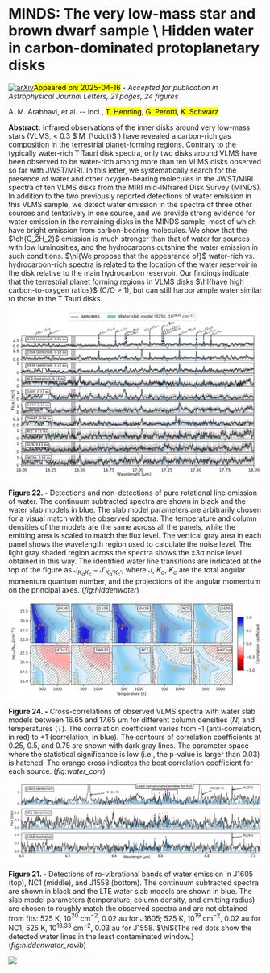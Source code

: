 <div class="macros" style="visibility:hidden;">
$\newcommand{\ensuremath}{}$
$\newcommand{\xspace}{}$
$\newcommand{\object}[1]{\texttt{#1}}$
$\newcommand{\farcs}{{.}''}$
$\newcommand{\farcm}{{.}'}$
$\newcommand{\arcsec}{''}$
$\newcommand{\arcmin}{'}$
$\newcommand{\ion}[2]{#1#2}$
$\newcommand{\textsc}[1]{\textrm{#1}}$
$\newcommand{\hl}[1]{\textrm{#1}}$
$\newcommand{\footnote}[1]{}$
$\newcommand{\vdag}{(v)^\dagger}$
$\newcommand$
$\newcommand$
$\newcommand{\ch}[1]{{\rm #1}}$
$\newcommand{\ama}[1]{\textcolor{red}{\rm #1^{(\rm AMA)}}}$
$\newcommand{\ik}[1]{\textcolor{purple}{\rm #1^{(\rm IK)}}}$
$\newcommand{\ikc}[1]{\textcolor{purple}{IK: \rm #1}}$
$\newcommand{\hl}[1]{{#1}}$
$\newcommand{\hll}[1]{{#1}}$
$\newcommand{\mybox}[2][1.1ex]{\raisebox{#1}{\myboxi{#2}}}$
$\newcommand{\myboxx}[2][1.1ex]{\raisebox{#1}{\myboxxi{#2}}}$
$\newcommand{\myboxxx}[2][1.1ex]{\raisebox{#1}{\myboxxxi{#2}}}$</div>



<div id="title">

# MINDS: The very low-mass star and brown dwarf sample \ Hidden water in carbon-dominated protoplanetary disks

</div>
<div id="comments">

[![arXiv](https://img.shields.io/badge/arXiv-2504.11425-b31b1b.svg)](https://arxiv.org/abs/2504.11425)<mark>Appeared on: 2025-04-16</mark> -  _Accepted for publication in Astrophysical Journal Letters, 21 pages, 24 figures_

</div>
<div id="authors">

A. M. Arabhavi, et al. -- incl., <mark>T. Henning</mark>, <mark>G. Perotti</mark>, <mark>K. Schwarz</mark>

</div>
<div id="abstract">

**Abstract:** Infrared observations of the inner disks around very low-mass stars (VLMS, $<$ 0.3 $ M_{\odot}$ ) have revealed a carbon-rich gas composition in the terrestrial planet-forming regions. Contrary to the typically water-rich T Tauri disk spectra, only two disks around VLMS have been observed to be water-rich among more than ten VLMS disks observed so far with JWST/MIRI. In this letter, we systematically search for the presence of water and other oxygen-bearing molecules in the JWST/MIRI spectra of ten VLMS disks from the MIRI mid-INfrared Disk Survey (MINDS). In addition to the two previously reported detections of water emission in this VLMS sample, we detect water emission in the spectra of three other sources and tentatively in one source, and we provide strong evidence for water emission in the remaining disks in the MINDS sample, most of which have bright emission from carbon-bearing molecules. We show that the $\ch{C_2H_2}$ emission is much stronger than that of water for sources with low luminosities, and the hydrocarbons outshine the water emission in such conditions. $\hl{We propose that the appearance of}$ water-rich vs. hydrocarbon-rich spectra is related to the location of the water reservoir in the disk relative to the main hydrocarbon reservoir. Our findings indicate that the terrestrial planet forming regions in VLMS disks $\hl{have high carbon-to-oxygen ratios}$ (C/O $>$ 1), but can still harbor ample water similar to those in the T Tauri disks.

</div>

<div id="div_fig1">

<img src="tmp_2504.11425/./HiddenH2O_PPVII_TWA27_1.0.3.png" alt="Fig22" width="100%"/>

**Figure 22. -** Detections and non-detections of pure rotational line emission of water. The continuum subtracted spectra are shown in black and the water slab models in blue. The slab model parameters are arbitrarily chosen for a visual match with the observed spectra. The temperature and column densities of the models are the same across all the panels, while the emitting area is scaled to match the flux level. The vertical gray area in each panel shows the wavelength region used to calculate the noise level. The light gray shaded region across the spectra shows the $\pm$3$\sigma$ noise level obtained in this way. The identified water line transitions are indicated at the top of the figure as $J_{K_a K_c}-J'_{K_{a}' K_{c}'}$, where $J$, $K_a$, $K_c$ are the total angular momentum quantum number, and the projections of the angular momentum on the principal axes. (*fig:hiddenwater*)

</div>
<div id="div_fig2">

<img src="tmp_2504.11425/./water_corr_coeff_1.0.3.png" alt="Fig24" width="100%"/>

**Figure 24. -** Cross-correlations of observed VLMS spectra with water slab models between 16.65 and 17.65 $\mu$m for different column densities ($N$) and temperatures ($T$). The correlation coefficient varies from -1 (anti-correlation, in red) to +1 (correlation, in blue). The contours of correlation coefficients at 0.25, 0.5, and 0.75 are shown with dark gray lines. The parameter space where the statistical significance is low (i.e., the p-value is larger than 0.03) is hatched. The orange cross indicates the best correlation coefficient for each source. (*fig:water_corr*)

</div>
<div id="div_fig3">

<img src="tmp_2504.11425/./HiddenH2O_PPVII_TWA27_1.0.3_rovib.png" alt="Fig21" width="100%"/>

**Figure 21. -** Detections of ro-vibrational bands of water emission in J1605 (top), NC1 (middle), and J1558 (bottom). The continuum subtracted spectra are shown in black and the LTE water slab models are shown in blue. The slab model parameters (temperature, column density, and emitting radius) are chosen to roughly match the observed spectra and are not obtained from fits: 525 K, 10$^{20}$ cm$^{-2}$, 0.02 au for J1605; 525 K, 10$^{19}$ cm$^{-2}$, 0.02 au for NC1; 525 K, 10$^{18.33}$ cm$^{-2}$, 0.03 au for J1558. $\hl${The red dots show the detected water lines in the least contaminated window.} (*fig:hiddenwater_rovib*)

</div><div id="qrcode"><img src=https://api.qrserver.com/v1/create-qr-code/?size=100x100&data="https://arxiv.org/abs/2504.11425"></div>